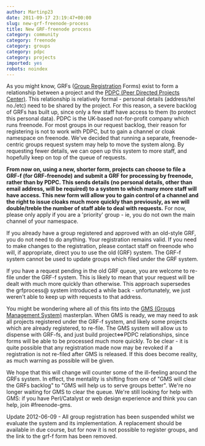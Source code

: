 ```yaml
---
author: Martinp23
date: 2011-09-17 23:19:47+00:00
slug: new-grf-freenode-process
title: New GRF-freenode process
category: community
category: freenode
category: groups
category: pdpc
category: projects
imported: yes
robots: noindex
---
```

As you might know, GRFs ([Group Registration](http://freenode.net/group_registration.shtml) Forms) exist to form a relationship between a project and the [PDPC (Peer Directed Projects Center)](http://pdpc.org.uk). This relationship is relatively formal - personal details (address/tel no./etc) need to be shared by the project. For this reason, a severe backlog of GRFs has built up, since only a few staff have access to them (to protect this personal data). PDPC is the UK-based not-for-profit company which runs freenode. For most groups in our request backlog, their reason for registering is not to work with PDPC, but to gain a channel or cloak namespace on freenode. We've decided that running a separate, freenode-centric groups request system may help to move the system along. By requesting fewer details, we can open up this system to more staff, and hopefully keep on top of the queue of requests.

**From now on, using a new, shorter form, projects can choose to file a GRF-f (for GRF-freenode) and submit a GRF for processing by freenode, rather than by PDPC. This sends details (no personal details, other than email address, will be required) to a system to which many more staff will have access. This new form will allow you to gain control of a channel and the right to issue cloaks much more quickly than previously, as we will double/treble the number of staff able to deal with requests.** For now, please only apply if you are a 'priority' group - ie, you do not own the main channel of your namespace.

If you already have a group registered and approved with an old-style GRF, you do not need to do anything. Your registration remains valid. If you need to make changes to the registration, please contact staff on freenode who will, if appropriate, direct you to use the old (GRF) system. The GRF-f system cannot be used to update groups which filed under the GRF system.

If you have a request pending in the old GRF queue, you are welcome to re-file under the GRF-f system. This is likely to mean that your request will be dealt with much more quickly than otherwise. This approach supersedes the grfprocess@ system introduced a while back - unfortunately, we just weren't able to keep up with requests to that address.

You might be wondering where all of this fits into the [GMS (Groups Management System)](http://freenode.net/gms.shtml) masterplan. When GMS is ready, we may need to ask all projects registered under the GRF-f system, and likely some projects which are already registered, to re-file. The GMS system will allow us to dispense with GRF-fs, and just build project<=>PDPC relationships, since forms will be able to be processed much more quickly. To be clear - it is quite possible that any registration made now may be revoked if a registration is not re-filed after GMS is released. If this does become reality, as much warning as possible will be given. 

We hope that this will change will counter some of the ill-feeling around the GRFs system. In effect, the mentality is shifting from one of "GMS will clear the GRFs backlog" to "GMS will help us to serve groups better". We're no longer waiting for GMS to clear the queue. We're still looking for help with GMS: if you have Perl/Catalyst or web design experience and think you can help, join #freenode-gms.

Update 2012-06-09 - All group registration has been suspended whilst we evaluate the system and its implementation.  A replacement should be available in due course, but for now it is not possible to register groups, and the link to the grf-f form has been removed.
